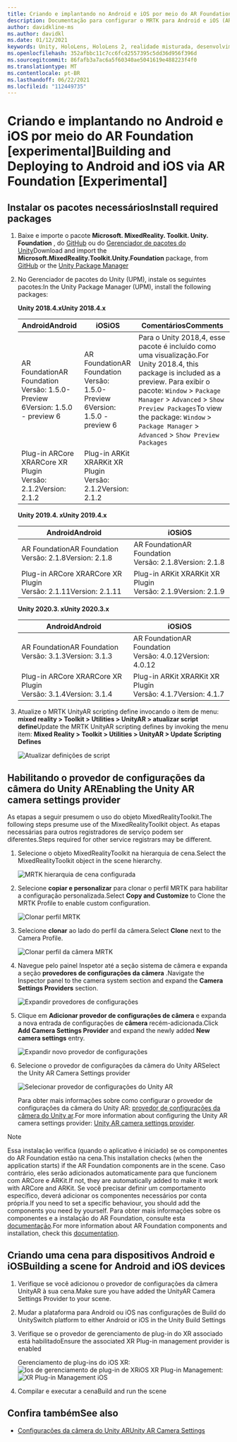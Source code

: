 ```yaml
---
title: Criando e implantando no Android e iOS por meio do AR Foundation
description: Documentação para configurar o MRTK para Android e iOS (ARFoundation) no Unity
author: davidkline-ms
ms.author: davidkl
ms.date: 01/12/2021
keywords: Unity, HoloLens, HoloLens 2, realidade misturada, desenvolvimento, MRTK, AR Core, AR Kit, iOS, IOS, Android, AR Foundation
ms.openlocfilehash: 352afbbc11c7cc6fcd2557395c5dd36d956f396d
ms.sourcegitcommit: 86fafb3a7ac6a5f60340ae5041619e488223f4f0
ms.translationtype: MT
ms.contentlocale: pt-BR
ms.lasthandoff: 06/22/2021
ms.locfileid: "112449735"
---
```

# <a name="building-and-deploying-to-android-and-ios-via-ar-foundation-experimental"></a><span data-ttu-id="61be1-104">Criando e implantando no Android e iOS por meio do AR Foundation [experimental]</span><span class="sxs-lookup"><span data-stu-id="61be1-104">Building and Deploying to Android and iOS via AR Foundation [Experimental]</span></span>

## <a name="install-required-packages"></a><span data-ttu-id="61be1-105">Instalar os pacotes necessários</span><span class="sxs-lookup"><span data-stu-id="61be1-105">Install required packages</span></span>

1. <span data-ttu-id="61be1-106">Baixe e importe o pacote **Microsoft. MixedReality. Toolkit. Unity. Foundation** , do [GitHub](https://github.com/microsoft/MixedRealityToolkit-Unity/releases/) ou do [Gerenciador de pacotes do Unity](../configuration/usingupm.md)</span><span class="sxs-lookup"><span data-stu-id="61be1-106">Download and import the **Microsoft.MixedReality.Toolkit.Unity.Foundation** package, from [GitHub](https://github.com/microsoft/MixedRealityToolkit-Unity/releases/) or the [Unity Package Manager](../configuration/usingupm.md)</span></span>

1. <span data-ttu-id="61be1-107">No Gerenciador de pacotes do Unity (UPM), instale os seguintes pacotes:</span><span class="sxs-lookup"><span data-stu-id="61be1-107">In the Unity Package Manager (UPM), install the following packages:</span></span>

    <span data-ttu-id="61be1-108">**Unity 2018.4.x**</span><span class="sxs-lookup"><span data-stu-id="61be1-108">**Unity 2018.4.x**</span></span>

    | <span data-ttu-id="61be1-109">**Android**</span><span class="sxs-lookup"><span data-stu-id="61be1-109">**Android**</span></span> | <span data-ttu-id="61be1-110">**iOS**</span><span class="sxs-lookup"><span data-stu-id="61be1-110">**iOS**</span></span> | <span data-ttu-id="61be1-111">Comentários</span><span class="sxs-lookup"><span data-stu-id="61be1-111">Comments</span></span> |
    | --- | --- | --- |
    | <span data-ttu-id="61be1-112">AR Foundation</span><span class="sxs-lookup"><span data-stu-id="61be1-112">AR Foundation</span></span>  <br/> <span data-ttu-id="61be1-113">Versão: 1.5.0-Preview 6</span><span class="sxs-lookup"><span data-stu-id="61be1-113">Version: 1.5.0 - preview 6</span></span> | <span data-ttu-id="61be1-114">AR Foundation</span><span class="sxs-lookup"><span data-stu-id="61be1-114">AR Foundation</span></span>  <br/> <span data-ttu-id="61be1-115">Versão: 1.5.0-Preview 6</span><span class="sxs-lookup"><span data-stu-id="61be1-115">Version: 1.5.0 - preview 6</span></span> | <span data-ttu-id="61be1-116">Para o Unity 2018,4, esse pacote é incluído como uma visualização.</span><span class="sxs-lookup"><span data-stu-id="61be1-116">For Unity 2018.4, this package is included as a preview.</span></span> <span data-ttu-id="61be1-117">Para exibir o pacote: `Window` > `Package Manager` > `Advanced` > `Show Preview Packages`</span><span class="sxs-lookup"><span data-stu-id="61be1-117">To view the package: `Window` > `Package Manager` > `Advanced` > `Show Preview Packages`</span></span> |
    | <span data-ttu-id="61be1-118">Plug-in ARCore XR</span><span class="sxs-lookup"><span data-stu-id="61be1-118">ARCore XR Plugin</span></span> <br/> <span data-ttu-id="61be1-119">Versão: 2.1.2</span><span class="sxs-lookup"><span data-stu-id="61be1-119">Version: 2.1.2</span></span> | <span data-ttu-id="61be1-120">Plug-in ARKit XR</span><span class="sxs-lookup"><span data-stu-id="61be1-120">ARKit XR Plugin</span></span> <br/> <span data-ttu-id="61be1-121">Versão: 2.1.2</span><span class="sxs-lookup"><span data-stu-id="61be1-121">Version: 2.1.2</span></span> | |

    <span data-ttu-id="61be1-122">**Unity 2019.4. x**</span><span class="sxs-lookup"><span data-stu-id="61be1-122">**Unity 2019.4.x**</span></span>

    | <span data-ttu-id="61be1-123">**Android**</span><span class="sxs-lookup"><span data-stu-id="61be1-123">**Android**</span></span> | <span data-ttu-id="61be1-124">**iOS**</span><span class="sxs-lookup"><span data-stu-id="61be1-124">**iOS**</span></span> |
    | --- | --- |
    | <span data-ttu-id="61be1-125">AR Foundation</span><span class="sxs-lookup"><span data-stu-id="61be1-125">AR Foundation</span></span>  <br/> <span data-ttu-id="61be1-126">Versão: 2.1.8</span><span class="sxs-lookup"><span data-stu-id="61be1-126">Version: 2.1.8</span></span> |  <span data-ttu-id="61be1-127">AR Foundation</span><span class="sxs-lookup"><span data-stu-id="61be1-127">AR Foundation</span></span>  <br/> <span data-ttu-id="61be1-128">Versão: 2.1.8</span><span class="sxs-lookup"><span data-stu-id="61be1-128">Version: 2.1.8</span></span> |
    | <span data-ttu-id="61be1-129">Plug-in ARCore XR</span><span class="sxs-lookup"><span data-stu-id="61be1-129">ARCore XR Plugin</span></span> <br/> <span data-ttu-id="61be1-130">Versão: 2.1.11</span><span class="sxs-lookup"><span data-stu-id="61be1-130">Version: 2.1.11</span></span> | <span data-ttu-id="61be1-131">Plug-in ARKit XR</span><span class="sxs-lookup"><span data-stu-id="61be1-131">ARKit XR Plugin</span></span> <br/> <span data-ttu-id="61be1-132">Versão: 2.1.9</span><span class="sxs-lookup"><span data-stu-id="61be1-132">Version: 2.1.9</span></span> |

    <span data-ttu-id="61be1-133">**Unity 2020.3. x**</span><span class="sxs-lookup"><span data-stu-id="61be1-133">**Unity 2020.3.x**</span></span>

    | <span data-ttu-id="61be1-134">**Android**</span><span class="sxs-lookup"><span data-stu-id="61be1-134">**Android**</span></span> | <span data-ttu-id="61be1-135">**iOS**</span><span class="sxs-lookup"><span data-stu-id="61be1-135">**iOS**</span></span> |
    | --- | --- |
    | <span data-ttu-id="61be1-136">AR Foundation</span><span class="sxs-lookup"><span data-stu-id="61be1-136">AR Foundation</span></span>  <br/> <span data-ttu-id="61be1-137">Versão: 3.1.3</span><span class="sxs-lookup"><span data-stu-id="61be1-137">Version: 3.1.3</span></span> |  <span data-ttu-id="61be1-138">AR Foundation</span><span class="sxs-lookup"><span data-stu-id="61be1-138">AR Foundation</span></span>  <br/> <span data-ttu-id="61be1-139">Versão: 4.0.12</span><span class="sxs-lookup"><span data-stu-id="61be1-139">Version: 4.0.12</span></span> |
    | <span data-ttu-id="61be1-140">Plug-in ARCore XR</span><span class="sxs-lookup"><span data-stu-id="61be1-140">ARCore XR Plugin</span></span> <br/> <span data-ttu-id="61be1-141">Versão: 3.1.4</span><span class="sxs-lookup"><span data-stu-id="61be1-141">Version: 3.1.4</span></span> | <span data-ttu-id="61be1-142">Plug-in ARKit XR</span><span class="sxs-lookup"><span data-stu-id="61be1-142">ARKit XR Plugin</span></span> <br/> <span data-ttu-id="61be1-143">Versão: 4.1.7</span><span class="sxs-lookup"><span data-stu-id="61be1-143">Version: 4.1.7</span></span> |

1. <span data-ttu-id="61be1-144">Atualize o MRTK UnityAR scripting define invocando o item de menu: **mixed reality > Toolkit > Utilities > UnityAR > atualizar script define**</span><span class="sxs-lookup"><span data-stu-id="61be1-144">Update the MRTK UnityAR scripting defines by invoking the menu item: **Mixed Reality > Toolkit > Utilities > UnityAR > Update Scripting Defines**</span></span>

    ![Atualizar definições de script](../features/images/UpdateScriptingDefineUnityAR.png)


## <a name="enabling-the-unity-ar-camera-settings-provider"></a><span data-ttu-id="61be1-146">Habilitando o provedor de configurações da câmera do Unity AR</span><span class="sxs-lookup"><span data-stu-id="61be1-146">Enabling the Unity AR camera settings provider</span></span>

<span data-ttu-id="61be1-147">As etapas a seguir presumem o uso do objeto MixedRealityToolkit.</span><span class="sxs-lookup"><span data-stu-id="61be1-147">The following steps presume use of the MixedRealityToolkit object.</span></span> <span data-ttu-id="61be1-148">As etapas necessárias para outros registradores de serviço podem ser diferentes.</span><span class="sxs-lookup"><span data-stu-id="61be1-148">Steps required for other service registrars may be different.</span></span>

1. <span data-ttu-id="61be1-149">Selecione o objeto MixedRealityToolkit na hierarquia de cena.</span><span class="sxs-lookup"><span data-stu-id="61be1-149">Select the MixedRealityToolkit object in the scene hierarchy.</span></span>

    ![MRTK hierarquia de cena configurada](../features/images/MRTK_ConfiguredHierarchy.png)

1. <span data-ttu-id="61be1-151">Selecione **copiar e personalizar** para clonar o perfil MRTK para habilitar a configuração personalizada.</span><span class="sxs-lookup"><span data-stu-id="61be1-151">Select **Copy and Customize** to Clone the MRTK Profile to enable custom configuration.</span></span>

    ![Clonar perfil MRTK](../features/images/camera-system/CloneProfileARFoundation.png)

1. <span data-ttu-id="61be1-153">Selecione **clonar** ao lado do perfil da câmera.</span><span class="sxs-lookup"><span data-stu-id="61be1-153">Select **Clone** next to the Camera Profile.</span></span>

    ![Clonar perfil da câmera MRTK](../features/images/camera-system/CloneCameraProfileARFoundation.png)

1. <span data-ttu-id="61be1-155">Navegue pelo painel Inspetor até a seção sistema de câmera e expanda a seção **provedores de configurações da câmera** .</span><span class="sxs-lookup"><span data-stu-id="61be1-155">Navigate the Inspector panel to the camera system section and expand the **Camera Settings Providers** section.</span></span>

    ![Expandir provedores de configurações](../features/images/camera-system/ExpandProviders.png)

1. <span data-ttu-id="61be1-157">Clique em **Adicionar provedor de configurações de câmera** e expanda a nova entrada de configurações de **câmera** recém-adicionada.</span><span class="sxs-lookup"><span data-stu-id="61be1-157">Click **Add Camera Settings Provider** and expand the newly added **New camera settings** entry.</span></span>

    ![Expandir novo provedor de configurações](../features/images/camera-system/ExpandNewProvider.png)

1. <span data-ttu-id="61be1-159">Selecione o provedor de configurações da câmera do Unity AR</span><span class="sxs-lookup"><span data-stu-id="61be1-159">Select the Unity AR Camera Settings provider</span></span>

    ![Selecionar provedor de configurações do Unity AR](../features/images/camera-system/SelectUnityArSettings.png)

    <span data-ttu-id="61be1-161">Para obter mais informações sobre como configurar o provedor de configurações da câmera do Unity AR: [provedor de configurações da câmera do Unity ar](../features/camera-system/unity-ar-camera-settings.md).</span><span class="sxs-lookup"><span data-stu-id="61be1-161">For more information about configuring the Unity AR camera settings provider: [Unity AR camera settings provider](../features/camera-system/unity-ar-camera-settings.md).</span></span>

> [!NOTE]
> <span data-ttu-id="61be1-162">Essa instalação verifica (quando o aplicativo é iniciado) se os componentes do AR Foundation estão na cena.</span><span class="sxs-lookup"><span data-stu-id="61be1-162">This installation checks (when the application starts) if the AR Foundation components are in the scene.</span></span> <span data-ttu-id="61be1-163">Caso contrário, eles serão adicionados automaticamente para que funcionem com ARCore e ARKit.</span><span class="sxs-lookup"><span data-stu-id="61be1-163">If not, they are automatically added to make it work with ARCore and ARKit.</span></span>
> <span data-ttu-id="61be1-164">Se você precisar definir um comportamento específico, deverá adicionar os componentes necessários por conta própria.</span><span class="sxs-lookup"><span data-stu-id="61be1-164">If you need to set a specific behaviour, you should add the components you need by yourself.</span></span>
> <span data-ttu-id="61be1-165">Para obter mais informações sobre os componentes e a instalação do AR Foundation, consulte esta [documentação](https://docs.unity3d.com/Packages/com.unity.xr.arfoundation@2.2/manual/index.html#samples).</span><span class="sxs-lookup"><span data-stu-id="61be1-165">For more information about AR Foundation components and installation, check this [documentation](https://docs.unity3d.com/Packages/com.unity.xr.arfoundation@2.2/manual/index.html#samples).</span></span>

## <a name="building-a-scene-for-android-and-ios-devices"></a><span data-ttu-id="61be1-166">Criando uma cena para dispositivos Android e iOS</span><span class="sxs-lookup"><span data-stu-id="61be1-166">Building a scene for Android and iOS devices</span></span>

1. <span data-ttu-id="61be1-167">Verifique se você adicionou o provedor de configurações da câmera UnityAR à sua cena.</span><span class="sxs-lookup"><span data-stu-id="61be1-167">Make sure you have added the UnityAR Camera Settings Provider to your scene.</span></span>

1. <span data-ttu-id="61be1-168">Mudar a plataforma para Android ou iOS nas configurações de Build do Unity</span><span class="sxs-lookup"><span data-stu-id="61be1-168">Switch platform to either Android or iOS in the Unity Build Settings</span></span>

1. <span data-ttu-id="61be1-169">Verifique se o provedor de gerenciamento de plug-in do XR associado está habilitado</span><span class="sxs-lookup"><span data-stu-id="61be1-169">Ensure the associated XR Plug-in management provider is enabled</span></span>

    <span data-ttu-id="61be1-170">Gerenciamento de plug-ins do iOS XR:  ![ Ios de gerenciamento de plug-in de XR](../features/images/XRManagementiOS.png)</span><span class="sxs-lookup"><span data-stu-id="61be1-170">iOS XR Plug-in Management:  ![XR Plug-in Management iOS](../features/images/XRManagementiOS.png)</span></span>

1. <span data-ttu-id="61be1-171">Compilar e executar a cena</span><span class="sxs-lookup"><span data-stu-id="61be1-171">Build and run the scene</span></span>

## <a name="see-also"></a><span data-ttu-id="61be1-172">Confira também</span><span class="sxs-lookup"><span data-stu-id="61be1-172">See also</span></span>

- [<span data-ttu-id="61be1-173">Configurações da câmera do Unity AR</span><span class="sxs-lookup"><span data-stu-id="61be1-173">Unity AR Camera Settings</span></span>](../features/camera-system/unity-ar-camera-settings.md)
